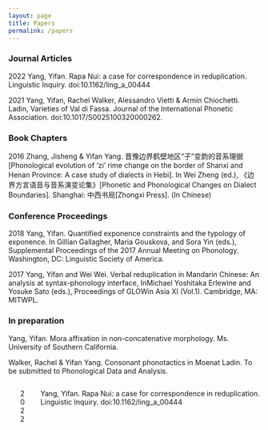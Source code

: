 ```yaml
---
layout: page
title: Papers
permalink: /papers
---
```


### Journal Articles

2022 Yang, Yifan. Rapa Nui: a case for correspondence in reduplication. Linguistic Inquiry. doi:10.1162/ling_a_00444

2021 Yang, Yifan, Rachel Walker, Alessandro Vietti & Armin Chiochetti. Ladin, Varieties of Val di Fassa. Journal of the International Phonetic Association. doi:10.1017/S0025100320000262.

### Book Chapters

2016 Zhang, Jisheng & Yifan Yang. 晋豫边界鹤壁地区“子”变韵的音系理据[Phonological evolution of ‘zi’ rime change on the border of Shanxi and Henan Province: A case study of dialects in Hebi]. In Wei Zheng (ed.), 《边界方言语音与音系演变论集》[Phonetic and Phonological Changes on Dialect Boundaries]. Shanghai: 中西书局[Zhongxi Press]. (In Chinese)

### Conference Proceedings

2018 Yang, Yifan. Quantified exponence constraints and the typology of exponence. In Gillian Gallagher, Maria Gouskova, and Sora Yin (eds.), Supplemental Proceedings of the 2017 Annual Meeting on Phonology. Washington, DC: Linguistic Society of America.

2017 Yang, Yifan and Wei Wei. Verbal reduplication in Mandarin Chinese: An analysis at syntax-phonology interface, InMichael Yoshitaka Erlewine and Yosuke Sato (eds.), Proceedings of GLOWin Asia XI (Vol.1). Cambridge, MA: MITWPL.

### In preparation

Yang, Yifan. Mora affixation in non-concatenative morphology. Ms. University of Southern California.

Walker, Rachel & Yifan Yang. Consonant phonotactics in Moenat Ladin. To be submitted to Phonological Data and Analysis.


<div style="float: left; width: 8%;">
<ul> 2022 </ul>
</div>
<div style="float: right; width: 92%;">
<ul> Yang, Yifan. Rapa Nui: a case for correspondence in reduplication. Linguistic Inquiry. doi:10.1162/ling_a_00444 </ul>
</div>
